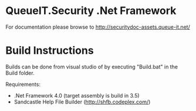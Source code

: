 QueueIT.Security .Net Framework
=============================

For documentation please browse to http://securitydoc-assets.queue-it.net/

Build Instructions
=============================

Builds can be done from visual studio of by executing "Build.bat" in the Build folder. 

Requirements:
- .Net Framework 4.0 (target assembly is build in 3.5)
- Sandcastle Help File Builder (http://shfb.codeplex.com/)
